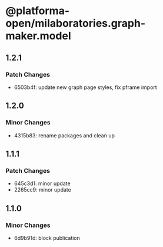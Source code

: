 # @platforma-open/milaboratories.graph-maker.model

## 1.2.1

### Patch Changes

- 6503b4f: update new graph page styles, fix pframe import

## 1.2.0

### Minor Changes

- 4315b83: rename packages and clean up

## 1.1.1

### Patch Changes

- 645c3d1: minor update
- 2265cc9: minor update

## 1.1.0

### Minor Changes

- 6d9b91d: block publication
